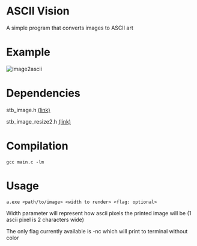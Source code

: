 # ASCII Vision
A simple program that converts images to ASCII art

# Example
![image2ascii](https://github.com/user-attachments/assets/c0acfeae-5ac1-4427-8215-3f640756c98c)

# Dependencies
stb_image.h [(link)](https://github.com/nothings/stb/blob/master/stb_image.h)

stb_image_resize2.h [(link)](https://github.com/nothings/stb/blob/master/stb_image_resize2.h)

# Compilation
`gcc main.c -lm`

# Usage
`a.exe <path/to/image> <width to render> <flag: optional>`

Width parameter will represent how ascii pixels the printed image will be (1 ascii pixel is 2 characters wide)

The only flag currently available is -nc which will print to terminal without color
